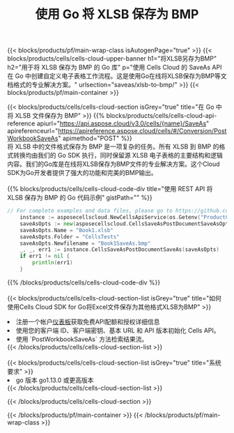 ﻿---
title: 使用 Go 将 XLSB 保存为 BMP
description: 利用Aspose.Cells Cloud SDK for Go将XLSB格式文件保存为BMP格式文件。
---
{{< blocks/products/pf/main-wrap-class isAutogenPage="true" >}}
{{< blocks/products/cells/cells-cloud-upper-banner h1="将XLSB另存为BMP" h2="用于将 XLSB 保存为 BMP 的 Go 库" p="使用 Cells Cloud 的 SaveAs API 在 Go 中创建自定义电子表格工作流程。这是使用Go在线将XLSB保存为BMP等文档格式的专业解决方案。" urlsection="saveas/xlsb-to-bmp/" >}}
{{< blocks/products/pf/main-container >}}

{{< blocks/products/cells/cells-cloud-section isGrey="true" title="在 Go 中将 XLSB 文件保存为 BMP" >}}
{{% blocks/products/cells/cells-cloud-api-reference apiurl="https://api.aspose.cloud/v3.0/cells/{name}/SaveAs" apireferenceurl="https://apireference.aspose.cloud/cells/#/Conversion/PostWorkbookSaveAs" apimethod="POST" %}}
<br/>
将 XLSB 中的文件格式保存为 BMP 是一项复杂的任务。所有 XLSB 到 BMP 的格式转换均由我们的 Go SDK 执行，同时保留源 XLSB 电子表格的主要结构和逻辑内容。我们的Go库是在线将XLSB保存为BMP文件的专业解决方案。这个Cloud SDK为Go开发者提供了强大的功能和完美的BMP输出。
<br/>
<br/>
{{% blocks/products/cells/cells-cloud-code-div title="使用 REST API 将 XLSB 保存为 BMP 的 Go 代码示例" gistPath="" %}}
  
```go
// For complete examples and data files, please go to https://github.com/aspose-cells-cloud/aspose-cells-cloud-go/
    instance := asposecellscloud.NewCellsApiService(os.Getenv("ProductClientId"), os.Getenv("ProductClientSecret"))
    saveAsOpts := new(asposecellscloud.CellsSaveAsPostDocumentSaveAsOpts)
    saveAsOpts.Name = "Book1.xlsb"
    saveAsOpts.Folder = "CellsTests"
    saveAsOpts.Newfilename = "Book1SaveAs.bmp"
    _, _, err1 := instance.CellsSaveAsPostDocumentSaveAs(saveAsOpts)
    if err1 != nil {
	    println(err1)
    }
```
  
{{% /blocks/products/cells/cells-cloud-code-div %}}
<br/>
<br/>
{{< blocks/products/cells/cells-cloud-section-list isGrey="true" title="如何使用Cells Cloud SDK for Go将Excel文件保存为其他格式XLSB为BMP" >}}
<li>注册一个帐户<a href="https://dashboard.aspose.cloud/">仪表板</a>获取免费API配额和授权详细信息</li>
<li>使用您的客户端 ID、客户端密钥、基本 URL 和 API 版本初始化 Cells API。</li>
<li>使用 `PostWorkbookSaveAs` 方法检索结果流。</li>
{{< /blocks/products/cells/cells-cloud-section-list >}}
<br/>
<br/>
{{< blocks/products/cells/cells-cloud-section-list isGrey="true" title="系统要求" >}}
<li>go 版本 go1.13.0 或更高版本</li>
{{< /blocks/products/cells/cells-cloud-section-list >}}

{{< /blocks/products/cells/cells-cloud-section >}}

{{< /blocks/products/pf/main-container >}}
{{< /blocks/products/pf/main-wrap-class >}}
